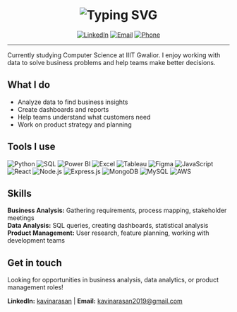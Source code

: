 <h1 align="center">
  <img src="https://readme-typing-svg.herokuapp.com?font=Fira+Code&size=30&pause=1000&color=00D8FF&center=true&vCenter=true&random=false&width=600&lines=Hi+there!+👋+I'm+Kavin+Arasan;Business+Analyst+%7C+Data+Analyst;Product+Manager;Data-Driven+Decision+Maker" alt="Typing SVG" />
</h1>

<div align="center">
  
[![LinkedIn](https://img.shields.io/badge/LinkedIn-0077B5?style=for-the-badge&logo=linkedin&logoColor=white)](https://www.linkedin.com/in/kavinarasan/)
[![Email](https://img.shields.io/badge/Gmail-D14836?style=for-the-badge&logo=gmail&logoColor=white)](mailto:kavinarasan2019@gmail.com)
[![Phone](https://img.shields.io/badge/WhatsApp-25D366?style=for-the-badge&logo=whatsapp&logoColor=white)](tel:+917358517961)

</div>

---

Currently studying Computer Science at IIIT Gwalior. I enjoy working with data to solve business problems and help teams make better decisions.

## What I do
- Analyze data to find business insights
- Create dashboards and reports
- Help teams understand what customers need
- Work on product strategy and planning

## Tools I use

![Python](https://img.shields.io/badge/Python-3776AB?style=flat&logo=python&logoColor=white) ![SQL](https://img.shields.io/badge/SQL-336791?style=flat&logo=postgresql&logoColor=white) ![Power BI](https://img.shields.io/badge/Power_BI-F2C811?style=flat&logo=power-bi&logoColor=black) ![Excel](https://img.shields.io/badge/Excel-217346?style=flat&logo=microsoft-excel&logoColor=white) ![Tableau](https://img.shields.io/badge/Tableau-E97627?style=flat&logo=tableau&logoColor=white) ![Figma](https://img.shields.io/badge/Figma-F24E1E?style=flat&logo=figma&logoColor=white) ![JavaScript](https://img.shields.io/badge/JavaScript-F7DF1E?style=flat&logo=javascript&logoColor=black) ![React](https://img.shields.io/badge/React-20232A?style=flat&logo=react&logoColor=61DAFB) ![Node.js](https://img.shields.io/badge/Node.js-43853D?style=flat&logo=node.js&logoColor=white) ![Express.js](https://img.shields.io/badge/Express.js-404D59?style=flat&logo=express&logoColor=white) ![MongoDB](https://img.shields.io/badge/MongoDB-4EA94B?style=flat&logo=mongodb&logoColor=white) ![MySQL](https://img.shields.io/badge/MySQL-00000F?style=flat&logo=mysql&logoColor=white) ![AWS](https://img.shields.io/badge/AWS-232F3E?style=flat&logo=amazon-aws&logoColor=white)

## Skills
**Business Analysis:** Gathering requirements, process mapping, stakeholder meetings  
**Data Analysis:** SQL queries, creating dashboards, statistical analysis  
**Product Management:** User research, feature planning, working with development teams

## Get in touch
Looking for opportunities in business analysis, data analytics, or product management roles!

**LinkedIn:** [kavinarasan](https://www.linkedin.com/in/kavinarasan/) | **Email:** [kavinarasan2019@gmail.com](mailto:kavinarasan2019@gmail.com)
